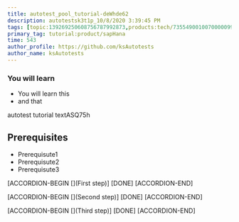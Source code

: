 ```yaml
---
title: autotest_pool_tutorial-deWhde62
description: autotestsk3t1p_10/8/2020 3:39:45 PM
tags: [topic:139269250608756787992873,products:tech/73554900100700000996,tutorial:experience/advanced]
primary_tag: tutorial:product/sapHana
time: 543
author_profile: https://github.com/ksAutotests
author_name: ksAutotests
---
```

### You will learn
- You will learn this
- and that

autotest tutorial textASQ75h

## Prerequisites
- Prerequisute1
- Prerequisute2
- Prerequisute3

[ACCORDION-BEGIN [](First step)]
[DONE]
[ACCORDION-END]

[ACCORDION-BEGIN [](Second step)]
[DONE]
[ACCORDION-END]

[ACCORDION-BEGIN [](Third step)]
[DONE]
[ACCORDION-END]

